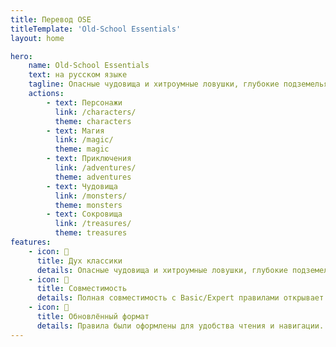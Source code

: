 ```yaml
---
title: Перевод OSE
titleTemplate: 'Old-School Essentials'
layout: home

hero:
    name: Old-School Essentials
    text: на русском языке
    tagline: Опасные чудовища и хитроумные ловушки, глубокие подземелья и зловещие планы, волшебные сокровища и захватывающие приключения. Играйте так, как было задумано основателями ролевых игр.
    actions:
        - text: Персонажи
          link: /characters/
          theme: characters
        - text: Магия
          link: /magic/
          theme: magic
        - text: Приключения
          link: /adventures/
          theme: adventures
        - text: Чудовища
          link: /monsters/
          theme: monsters
        - text: Сокровища
          link: /treasures/
          theme: treasures
features:
    - icon: 🐲
      title: Дух классики
      details: Опасные чудовища и хитроумные ловушки, глубокие подземелья и зловещие планы, желанные сокровища и захватывающие приключения. Играйте так, как было задумано основателями ролевых игр.
    - icon: 🎲
      title: Совместимость
      details: Полная совместимость с Basic/Expert правилами открывает вам тысячи приключений, бестиариев, сборников классов, заклинаний и других материалов, созданных за 40 лет существования B/X.
    - icon: 📜
      title: Обновлённый формат
      details: Правила были оформлены для удобства чтения и навигации. Ошибки были исправлены, а разночтения переписаны для однозначного трактования. «Старая школа» никогда ещё не была настолько доступной.
---
```

